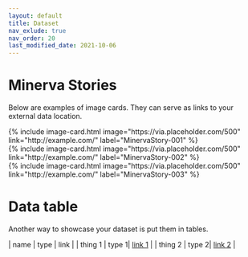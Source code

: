 ```yaml
---
layout: default
title: Dataset
nav_exlude: true
nav_order: 20
last_modified_date: 2021-10-06
---
```


# Minerva Stories

Below are examples of image cards. They can serve as links to your external data location.

<div class="basic-grid three-column">

<div markdown="1">
{% include image-card.html 
    image="https://via.placeholder.com/500"
    link="http://example.com/"
    label="MinervaStory-001"
%}
</div>
<div markdown="1">
{% include image-card.html 
    image="https://via.placeholder.com/500"
    link="http://example.com/"
    label="MinervaStory-002"
%}
</div>
<div markdown="1">
{% include image-card.html 
    image="https://via.placeholder.com/500"
    link="http://example.com/"
    label="MinervaStory-003"
%}
</div>

</div><!-- end grid -->

# Data table

Another way to showcase your dataset is put them in tables. 

| name | type | link |
| thing 1 | type 1| [link 1](https://www.nobelprize.org/prizes/chemistry/2021/summary/) |
| thing 2 | type 2| [link 2](https://www.improbable.com/2021-ceremony/winners/#ig2021) |